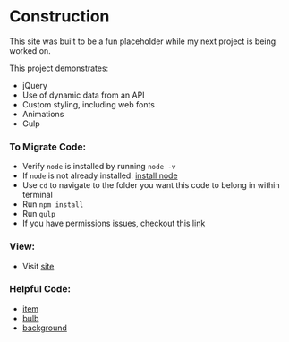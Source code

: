 # Construction

This site was built to be a fun placeholder while my next project is being worked on.

This project demonstrates:
-   jQuery
-   Use of dynamic data from an API
-   Custom styling, including web fonts
-   Animations
-   Gulp


### To Migrate Code:
-   Verify `node` is installed by running `node -v`
-   If `node` is not already installed: [install node](https://nodejs.org/en/)
-   Use `cd` to navigate to the folder you want this code to belong in within terminal
-   Run `npm install`
-   Run `gulp`
-   If you have permissions issues, checkout this [link](https://stackoverflow.com/questions/50258901/cannot-find-module-gulp-sass)

### View:
- Visit [site](https://headieh.github.io/construction/)

### Helpful Code:
-   [item](https://codepen.io/idur/pen/qEBZPE)
-   [bulb](https://css-tricks.com/css-animation-tricks/)
-   [background](https://codepen.io/subz/pen/GgPrJP)
